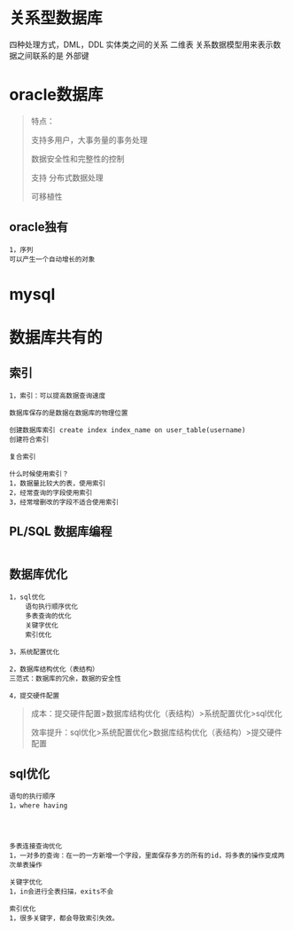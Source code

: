 # 关系型数据库

四种处理方式，DML，DDL
实体类之间的关系
	二维表
关系数据模型用来表示数据之间联系的是		外部键

# oracle数据库

> 特点：
>
> 支持多用户，大事务量的事务处理
>
> 数据安全性和完整性的控制
>
> 支持 分布式数据处理
>
> 可移植性

## oracle独有

```
1，序列
可以产生一个自动增长的对象
```



# mysql



# 数据库共有的

## 索引

```
1，索引：可以提高数据查询速度

数据库保存的是数据在数据库的物理位置

创建数据库索引	create index index_name on user_table(username)
创建符合索引

复合索引
```

```
什么时候使用索引？
1，数据量比较大的表，使用索引
2，经常查询的字段使用索引
3，经常增删改的字段不适合使用索引

```

## PL/SQL 数据库编程

```

```

## 数据库优化

```
1，sql优化
	语句执行顺序优化
	多表查询的优化
	关键字优化
	索引优化
```

```
3，系统配置优化
```

```
2，数据库结构优化（表结构）
三范式：数据库的冗余，数据的安全性
```

```
4，提交硬件配置
```

> 成本：提交硬件配置>数据库结构优化（表结构）>系统配置优化>sql优化
>
> 效率提升：sql优化>系统配置优化>数据库结构优化（表结构）>提交硬件配置

## sql优化

```
语句的执行顺序
1，where having




```

```
多表连接查询优化
1，一对多的查询：在一的一方新增一个字段，里面保存多方的所有的id，将多表的操作变成两次单表操作
```



```
关键字优化
1，in会进行全表扫描，exits不会

```

```
索引优化
1，很多关键字，都会导致索引失效。

```

